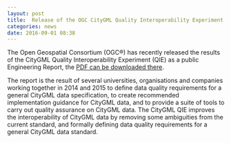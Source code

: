 ```yaml
---
layout: post
title:  Release of the OGC CityGML Quality Interoperability Experiment Engineering Report
categories: news
date: 2016-09-01 08:38
---
```


The Open Geospatial Consortium (OGC®) has recently released the results of the CityGML Quality Interoperability Experiment (QIE) as a public Engineering Report, the [PDF can be downloaded there](https://portal.opengeospatial.org/files/?artifact_id=68821).

The report is the result of several universities, organisations and companies working together in 2014 and 2015 to define data quality requirements for a general CityGML data specification, to create recommended implementation guidance for CityGML data, and to provide a suite of tools to carry out quality assurance on CityGML data. The CityGML QIE improves the interoperability of CityGML data by removing some ambiguities from the current standard, and formally defining data quality requirements for a general CityGML data standard.

